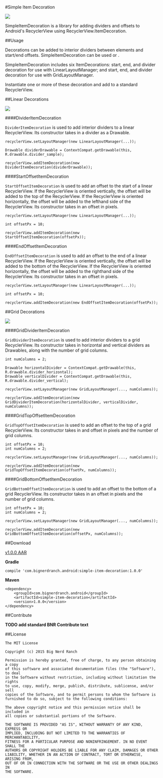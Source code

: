 #Simple Item Decoration

<a href="http://www.methodscount.com/?lib=com.bignerdranch.android%3Asimple-item-decoration%3A1.0.0"><img src="https://img.shields.io/badge/Methods and size-core: 41 | deps: 11137 | 10 KB-e91e63.svg"></img></a>

SimpleItemDecoration is a library for adding dividers and offsets to Android's RecyclerView using RecyclerView.ItemDecoration.



##Usage

Decorations can be added to interior dividers between elements and start/end offsets. SimpleItemDecoration can be used  or .

SimpleItemDecoration includes six ItemDecorations: start, end, and divider decoration for use with LinearLayoutManager; and start, end, and divider decoration for use with GridLayoutManager. 

Instantiate one or more of these decoration and add to a standard RecyclerView.

##Linear Decorations

![](vertical_sample.gif)

####DividerItemDecoration

`DividerItemDecoration` is used to add interior dividers to a linear RecyclerView. Its constructor takes in a divider as a Drawable.

```
recyclerView.setLayoutManager(new LinearLayoutManager(...));

Drawable dividerDrawable = ContextCompat.getDrawable(this, R.drawable.divider_sample);

recyclerView.addItemDecoration(new DividerItemDecoration(dividerDrawable));
```

####StartOffsetItemDecoration

`StartOffsetItemDecoration` is used to add an offset to the start of a linear RecyclerView. If the RecyclerView is oriented vertically, the offset will be added to the top of the RecyclerView. If the RecyclerView is oriented horizontally, the offset will be added to the lefthand side of the RecyclerView. Its constructor takes in an offset in pixels.

```
recyclerView.setLayoutManager(new LinearLayoutManager(...));

int offsetPx = 10;

recyclerView.addItemDecoration(new StartOffsetItemDecoration(offsetPx));
```

####EndOffsetItemDecoration

`EndOffsetItemDecoration` is used to add an offset to the end of a linear RecyclerView. If the RecyclerView is oriented vertically, the offset will be added to the bottom of the RecyclerView. If the RecyclerView is oriented horizontally, the offset will be added to the righthand side of the RecyclerView. Its constructor takes in an offset in pixels.

```
recyclerView.setLayoutManager(new LinearLayoutManager(...));

int offsetPx = 10;

recyclerView.addItemDecoration(new EndOffsetItemDecoration(offsetPx));
```

##Grid Decorations

![](grid_sample.gif)

####GridDividerItemDecoration

`GridDividerItemDecoration` is used to add interior dividers to a grid RecyclerView. Its constructor takes in horizontal and vertical dividers as Drawables, along with the number of grid columns.

```
int numColumns = 2;

Drawable horizontalDivider = ContextCompat.getDrawable(this, R.drawable.divider_horizontal);
Drawable verticalDivider = ContextCompat.getDrawable(this, R.drawable.divider_vertical);

recyclerView.setLayoutManager(new GridLayoutManager(..., numColumns));

recyclerView.addItemDecoration(new GridDividerItemDecoration(horizontalDivider, verticalDivider, numColumns));
```

####GridTopOffsetItemDecoration

`GridTopOffsetItemDecoration` is used to add an offset to the top of a grid RecyclerView. Its constructor takes in and offset in pixels and the number of grid columns.

```
int offsetPx = 10;
int numColumns = 2;

recyclerView.setLayoutManager(new GridLayoutManager(..., numColumns));

recyclerView.addItemDecoration(new GridTopOffsetItemDecoration(offsetPx, numColumns));
```

####GridBottomOffsetItemDecoration

`GridBottomOffsetItemDecoration` is used to add an offset to the bottom of a grid RecyclerView. Its constructor takes in an offset in pixels and the number of grid columns.

```
int offsetPx = 10;
int numColumns = 2;

recyclerView.setLayoutManager(new GridLayoutManager(..., numColumns));

recyclerView.addItemDecoration(new GridBottomOffsetItemDecoration(offsetPx, numColumns));
```

##Download

[v1.0.0 AAR](http://repo1.maven.org/maven2/com/bignerdranch/android/simple-item-decoration/1.0.0/simple-item-decoration-1.0.0.aar)

**Gradle**

```
compile 'com.bignerdranch.android:simple-item-decoration:1.0.0'
```

**Maven**

```
<dependency>
    <groupId>com.bignerdranch.android</groupId>
    <artifactId>simple-item-decoration</artifactId>
    <version>1.0.0</version>
</dependency>
```


##Contribute

**TODO add standard BNR Contribute text**

##License

```
The MIT License

Copyright (c) 2015 Big Nerd Ranch

Permission is hereby granted, free of charge, to any person obtaining a copy
of this software and associated documentation files (the "Software"), to deal
in the Software without restriction, including without limitation the rights
to use, copy, modify, merge, publish, distribute, sublicense, and/or sell
copies of the Software, and to permit persons to whom the Software is
furnished to do so, subject to the following conditions:

The above copyright notice and this permission notice shall be included in
all copies or substantial portions of the Software.

THE SOFTWARE IS PROVIDED "AS IS", WITHOUT WARRANTY OF ANY KIND, EXPRESS OR
IMPLIED, INCLUDING BUT NOT LIMITED TO THE WARRANTIES OF MERCHANTABILITY,
FITNESS FOR A PARTICULAR PURPOSE AND NONINFRINGEMENT. IN NO EVENT SHALL THE
AUTHORS OR COPYRIGHT HOLDERS BE LIABLE FOR ANY CLAIM, DAMAGES OR OTHER
LIABILITY, WHETHER IN AN ACTION OF CONTRACT, TORT OR OTHERWISE, ARISING FROM,
OUT OF OR IN CONNECTION WITH THE SOFTWARE OR THE USE OR OTHER DEALINGS IN
THE SOFTWARE.
```